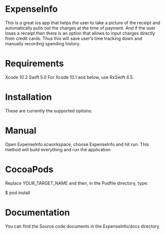 # ExpenseInfo

This is a great ios app that helps the user to take a picture of the receipt and automatically pulls out the charges at the time of payment. And if the user loses a receipt then there is an option that allows to input charges directly from credit cards. Thus this will save user’s time tracking down and manually recording spending history.


# Requirements
Xcode 10.2
Swift 5.0
For Xcode 10.1 and below, use RxSwift 4.5.

# Installation

These are currently the supported options:

# Manual
Open ExpenseInfo.xcworkspace, choose ExpenseInfo and hit run. This method will build everything and run the application

# CocoaPods

Replace YOUR_TARGET_NAME and then, in the Podfile directory, type:

$ pod install

# Documentation

You can find the Source code documents in the ExpenseInfo/docs directory
